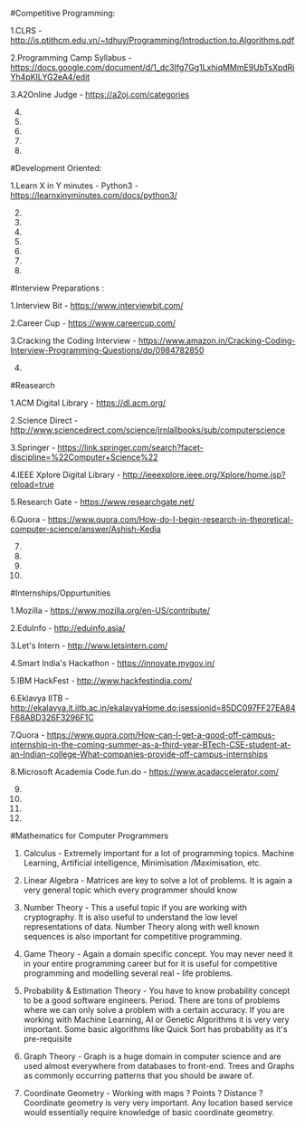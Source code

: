 #Competitive Programming:

1.CLRS - http://is.ptithcm.edu.vn/~tdhuy/Programming/Introduction.to.Algorithms.pdf

2.Programming Camp Syllabus - https://docs.google.com/document/d/1_dc3Ifg7Gg1LxhiqMMmE9UbTsXpdRiYh4pKILYG2eA4/edit

3.A2Online Judge - https://a2oj.com/categories

4.

5.

6.

7.

8.


#Development Oriented:

1.Learn X in Y minutes - Python3 - https://learnxinyminutes.com/docs/python3/

2.

3.

4.

5.

6.

7.

8.


#Interview Preparations :

1.Interview Bit - https://www.interviewbit.com/

2.Career Cup - https://www.careercup.com/

3.Cracking the Coding Interview - https://www.amazon.in/Cracking-Coding-Interview-Programming-Questions/dp/0984782850

4.

#Reasearch

1.ACM Digital Library - https://dl.acm.org/

2.Science Direct - http://www.sciencedirect.com/science/jrnlallbooks/sub/computerscience

3.Springer - https://link.springer.com/search?facet-discipline=%22Computer+Science%22

4.IEEE Xplore Digital Library - http://ieeexplore.ieee.org/Xplore/home.jsp?reload=true

5.Research Gate - https://www.researchgate.net/

6.Quora - https://www.quora.com/How-do-I-begin-research-in-theoretical-computer-science/answer/Ashish-Kedia

7.

8.

9.

10.

#Internships/Oppurtunities

1.Mozilla - https://www.mozilla.org/en-US/contribute/

2.EduInfo - http://eduinfo.asia/

3.Let's Intern - http://www.letsintern.com/

4.Smart India's Hackathon - https://innovate.mygov.in/

5.IBM HackFest - http://www.hackfestindia.com/

6.Eklavya IITB - http://ekalavya.it.iitb.ac.in/ekalavyaHome.do;jsessionid=85DC097FF27EA84F68ABD326F3296F1C

7.Quora - https://www.quora.com/How-can-I-get-a-good-off-campus-internship-in-the-coming-summer-as-a-third-year-BTech-CSE-student-at-an-Indian-college-What-companies-provide-off-campus-internships

8.Microsoft Academia Code.fun.do - https://www.acadaccelerator.com/

9.

10.

11.

12.


#Mathematics for Computer Programmers
1. Calculus -  Extremely important for a lot of programming topics. Machine Learning, Artificial intelligence, Minimisation /Maximisation, etc.

2.  Linear Algebra - Matrices are key to solve a lot of problems. It is again a very general topic which every programmer should know

3.  Number Theory - This a useful topic if you are working with cryptography. It is also useful to understand the low level representations of data. Number Theory along with well known sequences is also important for competitive programming.

4.  Game Theory - Again a domain specific concept. You may never need it in your entire programming career but for it is useful for competitive programming and modelling several real - life problems.

5.  Probability & Estimation Theory - You have to know probability concept to be a good software engineers. Period.  There are tons of problems where we can only solve a problem with a certain accuracy. If you are working with Machine Learning, AI or Genetic Algorithms it is very very important. Some basic algorithms like Quick Sort has probability as it's pre-requisite

6.  Graph Theory - Graph is a huge domain in computer science and are used almost everywhere from databases to front-end. Trees and Graphs as commonly occurring patterns that you should be aware of.

7.  Coordinate Geometry - Working with maps ? Points ? Distance ? Coordinate geometry is very very important. Any location based service would essentially require knowledge of basic coordinate geometry.



